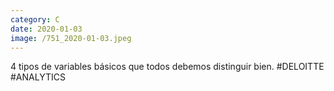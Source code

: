 ```yaml
--- 
category: C 
date: 2020-01-03 
image: /751_2020-01-03.jpeg 
--- 
```


4 tipos de variables básicos que todos debemos distinguir bien. #DELOITTE #ANALYTICS
